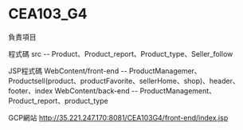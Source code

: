 # CEA103_G4
負責項目

程式碼
src -- Product、Product_report、Product_type、Seller_follow

JSP程式碼
WebContent/front-end -- ProductManagemer、Productsell(product、productFavorite、sellerHome、shop)、header、footer、index
WebContent/back-end -- ProductManagement、Product_report、product_type

GCP網站
http://35.221.247.170:8081/CEA103G4/front-end/index.jsp
